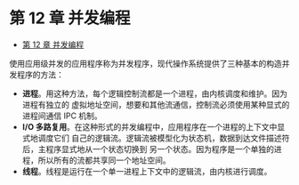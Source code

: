 # 第 12 章 并发编程

<!-- TOC -->

- [第 12 章 并发编程](#第-12-章-并发编程)

<!-- /TOC -->

使用应用级并发的应用程序称为并发程序，现代操作系统提供了三种基本的构造并发程序的方法：   

+ **进程**。用这种方法，每个逻辑控制流都是一个进程，由内核调度和维护。因为进程有独立的
虚拟地址空间，想要和其他流通信，控制流必须使用某种显式的进程间通信 IPC 机制。
+ **I/O 多路复用**。在这种形式的并发编程中，应用程序在一个进程的上下文中显式地调度它们
自己的逻辑流。逻辑流被模型化为状态机，数据到达文件描述符后，主程序显式地从一个状态切换到
另一个状态。因为程序是一个单独的进程，所以所有的流都共享同一个地址空间。
+ **线程**。线程是运行在一个单一进程上下文中的逻辑流，由内核进行调度。     

